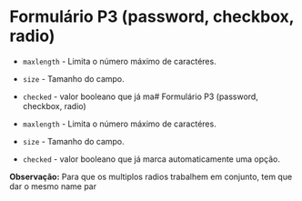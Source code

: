 # Formulário P3 (password, checkbox, radio)

- `maxlength` - Limita o número máximo de caractéres.
- `size` - Tamanho do campo.
- `checked` - valor booleano que já ma# Formulário P3 (password, checkbox, radio)

- `maxlength` - Limita o número máximo de caractéres.
- `size` - Tamanho do campo.
- `checked` - valor booleano que já marca automaticamente uma opção.

**Observação:** Para que os multiplos radios trabalhem em conjunto, tem que dar o mesmo name par
